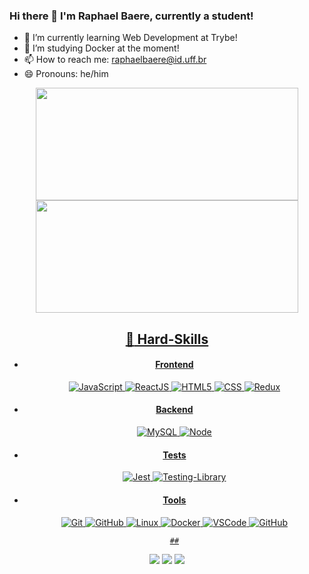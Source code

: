 ### Hi there 👋 I'm Raphael Baere, currently a student!

- 🌱 I’m currently learning Web Development at Trybe!
- 🤔 I’m studying Docker at the moment!
- 📫 How to reach me: raphaelbaere@id.uff.br
- 😄 Pronouns: he/him
<div align="center">
  <a href="https://github.com/raphaelbaere">
  <img margin-right="20px"width="420em" height="180em" src="https://github-readme-stats.vercel.app/api?username=raphaelbaere&show_icons=true&theme=vue-dark&include_all_commits=true&count_private=true"/>
  <img width="420em" height="180em" src="https://github-readme-stats.vercel.app/api/top-langs/?username=raphaelbaere&layout=compact&langs_count=7&theme=vue-dark"/>
  
  ##
  
  ## :mega: Hard-Skills

- #### Frontend
  ![JavaScript](https://img.shields.io/badge/-JavaScript-333333?style=flat&logo=javascript)
  ![ReactJS](https://img.shields.io/badge/-React-333333?style=flat&logo=react)
  ![HTML5](https://img.shields.io/badge/-HTML5-333333?style=flat&logo=HTML5)
  ![CSS](https://img.shields.io/badge/-CSS-333333?style=flat&logo=CSS3&logoColor=1572B6)
  ![Redux](https://img.shields.io/badge/-Redux-333333?style=flat&logo=redux)
  
- #### Backend
  ![MySQL](https://img.shields.io/badge/-MySQL-333333?style=flat&logo=mysql) 
  ![Node](https://img.shields.io/badge/-NodeJS-333333?style=flat&logo=node) 

- #### Tests
  ![Jest](https://img.shields.io/badge/-Jest-333333?style=flat&logo=jest)
  ![Testing-Library](https://img.shields.io/badge/-RTL-333333?style=flat&logo=testing-library)
  
- #### Tools
  ![Git](https://img.shields.io/badge/-Git-333333?style=flat&logo=git)
  ![GitHub](https://img.shields.io/badge/-GitHub-333333?style=flat&logo=github)
  ![Linux](https://img.shields.io/badge/-Linux-333333?style=flat&logo=linux)
  ![Docker](https://img.shields.io/badge/-Docker-333333?style=flat&logo=docker)
  ![VSCode](https://img.shields.io/badge/-VSCode-333333?style=flat&logo=visual-studio-code)
  ![GitHub](https://img.shields.io/badge/-GitHub-333333?style=flat&logo=github)
    
      ##
 
<div> 
  <a href="https://instagram.com/raphaelbaere" target="_blank"><img src="https://img.shields.io/badge/-Instagram-%23E4405F?style=for-the-badge&logo=instagram&logoColor=white" target="_blank"></a>
  <a href = "mailto:raphaelbaere@id.uff.br"><img src="https://img.shields.io/badge/-Gmail-%23333?style=for-the-badge&logo=gmail&logoColor=white" target="_blank"></a>
    <a href="https://www.linkedin.com/in/raphael-baere" target="_blank"><img src="https://img.shields.io/badge/-LinkedIn-%230077B5?style=for-the-badge&logo=linkedin&logoColor=white" target="_blank"></a> 
  </div>
